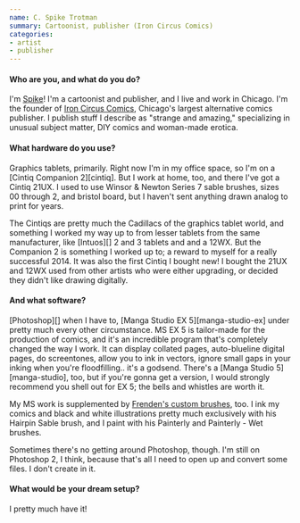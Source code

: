 ```yaml
---
name: C. Spike Trotman
summary: Cartoonist, publisher (Iron Circus Comics)
categories:
- artist
- publisher
---
```


#### Who are you, and what do you do?

I'm [Spike](https://twitter.com/Iron_Spike "Spike's Twitter account.")! I'm a cartoonist and publisher, and I live and work in Chicago. I'm the founder of [Iron Circus Comics](http://ironcircus.com/ "An alternative comics publisher in Chicago."), Chicago's largest alternative comics publisher. I publish stuff I describe as "strange and amazing," specializing in unusual subject matter, DIY comics and woman-made erotica.

#### What hardware do you use?

Graphics tablets, primarily. Right now I'm in my office space, so I'm on a [Cintiq Companion 2][cintiq]. But I work at home, too, and there I've got a Cintiq 21UX. I used to use Winsor & Newton Series 7 sable brushes, sizes 00 through 2, and bristol board, but I haven't sent anything drawn analog to print for years.

The Cintiqs are pretty much the Cadillacs of the graphics tablet world, and something I worked my way up to from lesser tablets from the same manufacturer, like [Intuos][] 2 and 3 tablets and and a 12WX. But the Companion 2 is something I worked up to; a reward to myself for a really successful 2014. It was also the first Cintiq I bought new! I bought the 21UX and 12WX used from other artists who were either upgrading, or decided they didn't like drawing digitally.

#### And what software?

[Photoshop][] when I have to, [Manga Studio EX 5][manga-studio-ex] under pretty much every other circumstance. MS EX 5 is tailor-made for the production of comics, and it's an incredible program that's completely changed the way I work. It can display collated pages, auto-blueline digital pages, do screentones, allow you to ink in vectors, ignore small gaps in your inking when you're floodfilling.. it's a godsend. There's a [Manga Studio 5][manga-studio], too, but if you're gonna get a version, I would strongly recommend you shell out for EX 5; the bells and whistles are worth it.

My MS work is supplemented by [Frenden's custom brushes](http://frenden.myshopify.com/ "Frenden's brush store."), too. I ink my comics and black and white illustrations pretty much exclusively with his Hairpin Sable brush, and I paint with his Painterly and Painterly - Wet brushes.

Sometimes there's no getting around Photoshop, though. I'm still on Photoshop 2, I think, because that's all I need to open up and convert some files. I don't create in it.

#### What would be your dream setup?

I pretty much have it!